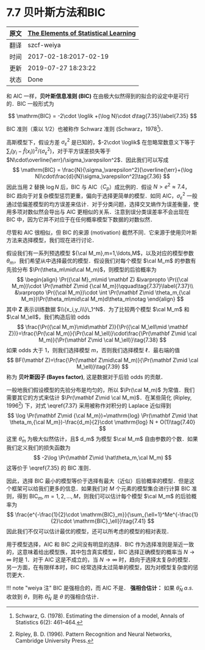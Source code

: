 # 7.7 贝叶斯方法和BIC

| 原文   | [The Elements of Statistical Learning](https://web.stanford.edu/~hastie/ElemStatLearn/printings/ESLII_print12.pdf) |
| ---- | ---------------------------------------- |
| 翻译   | szcf-weiya                               |
| 时间   | 2017-02-18:2017-02-19                    |
| 更新 |2019-07-27 18:23:22|
|状态|Done|

和 AIC 一样，**贝叶斯信息准则 (BIC)** 在由极大似然得到的拟合的设定中是可行的．BIC 一般形式为

$$
\mathrm{BIC} = -2\cdot \loglik +(\log N)\cdot d\tag{7.35}\label{7.35}
$$

BIC 准则（乘以 1/2）也被称作 Schwarz 准则 (Schwarz，1978[^1])．

高斯模型下，假设方差 $\sigma_\varepsilon^2$ 是已知的，$-2\cdot \loglik$ 在忽略常数意义下等于 $\sum_i(y_i-\hat f(x_i))^2/(\sigma_\varepsilon^2)$，对于平方误差损失等于 $N\cdot\overline{\err}/\sigma_\varepsilon^2$．因此我们可以写成
$$
\mathrm{BIC} = \frac{N}{\sigma_\varepsilon^2}[\overline{\err}+(\log N)\cdot\frac{d}{N}\sigma_\varepsilon^2]\tag{7.36}
$$
因此当用 2 替换 $\log N$ 后，BIC 与 AIC（$C_p$）成比例的．假设 $N > e^2\approx 7.4$，BIC 趋向于对复杂模型惩罚更重，偏向于选择更简单的模型．如同 AIC，$\sigma_\varepsilon^2$ 一般通过低偏差模型的均方误差来估计．对于分类问题，选择交叉熵作为误差衡量，使用多项对数似然会导出与 AIC 更相似的关系．注意到误分类误差率不会出现在 BIC  中，因为它并不对应于在任何概率模型下数据的对数似然．

尽管和 AIC 很相似，但 BIC 的来源 (motivation) 截然不同．它来源于使用贝叶斯方法来选择模型，我们现在进行讨论．

假设我们有一系列预选模型 ${\cal M_m},m=1,\ldots,M$，以及对应的模型参数 $\theta_m$，我们希望从中选择最优的模型．假设我们对每个模型 $\cal M_m$ 的参数有先验分布 $\Pr(\theta_m\mid\cal M_m)$，则模型的后验概率为
$$
\begin{align}
\Pr({\cal M}_m\mid \mathbf Z) &\varpropto \Pr({\cal M_m})\cdot \Pr(\mathbf Z\mid {\cal M_m})\qquad\tag{7.37}\label{7.37}\\
&\varpropto \Pr({\cal M_m})\cdot \int \Pr(\mathbf Z\mid \theta_m,{\cal M_m})\Pr(\theta_m\mid\cal M_m)d\theta_m\notag
\end{align}
$$
其中 $\mathbf Z$ 表示训练数据 $\\{x_i,y_i\\}\_1^N$．为了比较两个模型 $\cal M_m$ 和 $\cal M_\ell$，我们构造后验 odds
$$
\frac{\Pr({\cal M_m}\mid\mathbf Z)}{\Pr({\cal M_\ell\mid \mathbf Z})}=\frac{\Pr(\cal M_m)}{\Pr(\cal M_\ell)}\cdot\frac{\Pr(\mathbf Z\mid \cal M_m)}{\Pr(\mathbf Z\mid \cal M_\ell)}\tag{7.38}
$$
如果 odds 大于 1，则我们选择模型 $m$，否则我们选择模型 $\ell$．最右端的值
$$
BF(\mathbf Z)=\frac{\Pr(\mathbf Z\mid\cal M_m)}{\Pr(\mathbf Z\mid \cal M_\ell)}\tag{7.39}
$$
称为 **贝叶斯因子 (Bayes factor)**, 这是数据对于后验 odds 的贡献．

一般地我们假设模型的先验分布是均匀的，所以 $\Pr(\cal M_m)$ 为常值．我们需要其它的方式来估计 $\Pr(\mathbf Z\mid \cal M_m)$．在某些简化 (Ripley, 1996[^2]) 下，对式 \eqref{7.37} 采用被称作对积分的 Laplace 近似得到
$$
\log \Pr(\mathbf Z\mid {\cal M_m})=\mathrm{log} \Pr(\mathbf Z\mid \hat \theta_m,{\cal M_m})-\frac{d_m}{2}\cdot \mathrm{log} N + O(1)\tag{7.40}
$$
这里 $\hat \theta_m$ 为极大似然估计，且$ d_m$ 为模型 $\cal M_m$ 自由参数的个数．如果我们定义我们的损失函数为
$$
-2\log \Pr(\mathbf Z\mid \hat\theta_m,\cal M_m)
$$
这等价于 \eqref{7.35} 的 BIC 准则．

因此，选择 BIC 最小的模型等价于选择有最大（近似）后验概率的模型．但是这个框架可以给我们更多的信息．如果我们对 $M$ 个元素的模型集合进行计算 BIC 准则，得到 $\mathrm{BIC}_m,m=1,2,\ldots,M$，则我们可以估计每个模型 $\cal M_m$ 的后验概率为
$$
\frac{e^{-\frac{1}{2}\cdot \mathrm{BIC}_m}}{\sum_{\ell=1}^Me^{-\frac{1}{2}\cdot \mathrm{BIC}_\ell}}\tag{7.41}
$$
因此我们不仅可以估计最优的模型，还可以所考虑的模型的相对表现．

用于模型选择，AIC 和 BIC 之间没有明显的选择．BIC 作为选择准则是渐近一致的，这意味着给出模型族，其中包含真实模型，BIC 选择正确模型的概率当 $N\rightarrow \infty$ 时是 1．对于 AIC 这是不成立的，当 $N\rightarrow \infty$ 时，趋向于选择太复杂的模型．另一方面，在有限样本时，BIC 经常选择太过简单的模型，因为对模型复杂度的惩罚更大．

!!! note "weiya 注"
    BIC 是强相合的，而 AIC 不是．
    **强相合估计：** 如果 $\hat\theta_N\; a.s.$ 收敛到 $\theta$，则称 $\hat\theta_N$ 是 $\theta$ 的强相合估计．

[^1]: Schwarz, G. (1978). Estimating the dimension of a model, Annals of Statistics 6(2): 461–464.
[^2]: Ripley, B. D. (1996). Pattern Recognition and Neural Networks, Cambridge University Press.
